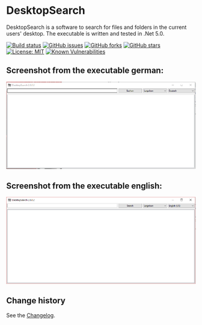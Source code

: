 DesktopSearch
===============

DesktopSearch is a software to search for files and folders in the current users' desktop.
The executable is written and tested in .Net 5.0.

[![Build status](https://ci.appveyor.com/api/projects/status/bq2tx2a016o6l0sf?svg=true)](https://ci.appveyor.com/project/SeppPenner/desktopsearch)
[![GitHub issues](https://img.shields.io/github/issues/SeppPenner/DesktopSearch.svg)](https://github.com/SeppPenner/DesktopSearch/issues)
[![GitHub forks](https://img.shields.io/github/forks/SeppPenner/DesktopSearch.svg)](https://github.com/SeppPenner/DesktopSearch/network)
[![GitHub stars](https://img.shields.io/github/stars/SeppPenner/DesktopSearch.svg)](https://github.com/SeppPenner/DesktopSearch/stargazers)
[![License: MIT](https://img.shields.io/badge/License-MIT-blue.svg)](https://raw.githubusercontent.com/SeppPenner/DesktopSearch/master/License.txt)
[![Known Vulnerabilities](https://snyk.io/test/github/SeppPenner/DesktopSearch/badge.svg)](https://snyk.io/test/github/SeppPenner/DesktopSearch)


## Screenshot from the executable german:
![Screenshot from the executable german](https://github.com/SeppPenner/DesktopSearch/blob/master/Screenshot_DE.PNG "Screenshot from the executable german")

## Screenshot from the executable english:
![Screenshot from the executable english](https://github.com/SeppPenner/DesktopSearch/blob/master/Screenshot_EN.PNG "Screenshot from the executable english")

Change history
--------------

See the [Changelog](https://github.com/SeppPenner/DesktopSearch/blob/master/Changelog.md).